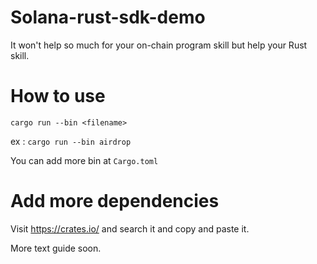 # Solana-rust-sdk-demo

It won't help so much for your on-chain program skill but help your Rust skill.

# How to use

`cargo run --bin <filename>`

ex : `cargo run --bin airdrop`

You can add more bin at `Cargo.toml`

# Add more dependencies

Visit https://crates.io/ and search it and copy and paste it.

More text guide soon.